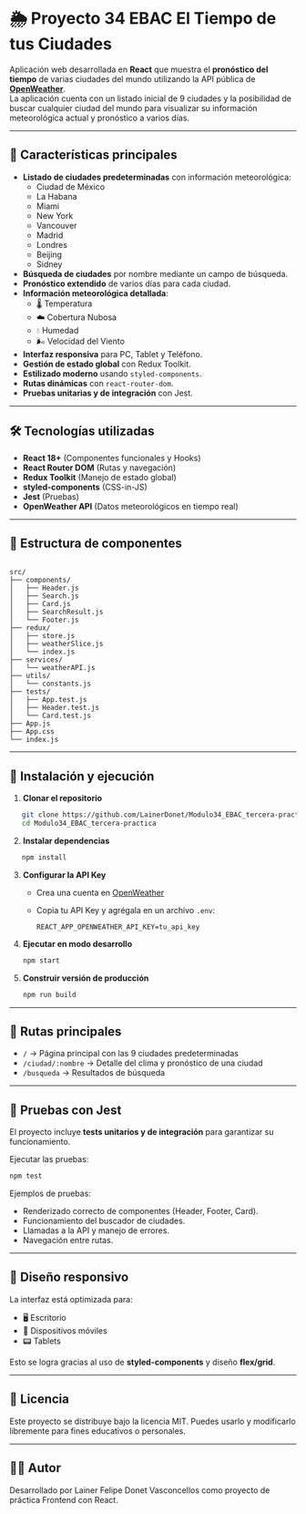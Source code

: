 

# 🌦️ Proyecto 34 EBAC El Tiempo de tus Ciudades

Aplicación web desarrollada en **React** que muestra el **pronóstico del tiempo** de varias ciudades del mundo utilizando la API pública de **[OpenWeather](https://home.openweathermap.org/)**.  
La aplicación cuenta con un listado inicial de 9 ciudades y la posibilidad de buscar cualquier ciudad del mundo para visualizar su información meteorológica actual y pronóstico a varios días.

---

## 📌 Características principales

- **Listado de ciudades predeterminadas** con información meteorológica:
  - Ciudad de México
  - La Habana
  - Miami
  - New York
  - Vancouver
  - Madrid
  - Londres
  - Beijing
  - Sidney
- **Búsqueda de ciudades** por nombre mediante un campo de búsqueda.
- **Pronóstico extendido** de varios días para cada ciudad.
- **Información meteorológica detallada**:
  - 🌡️ Temperatura
  - ☁️ Cobertura Nubosa
  - 💧 Humedad
  - 🌬️ Velocidad del Viento
- **Interfaz responsiva** para PC, Tablet y Teléfono.
- **Gestión de estado global** con Redux Toolkit.
- **Estilizado moderno** usando `styled-components`.
- **Rutas dinámicas** con `react-router-dom`.
- **Pruebas unitarias y de integración** con Jest.

---

## 🛠️ Tecnologías utilizadas

- **React 18+** (Componentes funcionales y Hooks)
- **React Router DOM** (Rutas y navegación)
- **Redux Toolkit** (Manejo de estado global)
- **styled-components** (CSS-in-JS)
- **Jest** (Pruebas)
- **OpenWeather API** (Datos meteorológicos en tiempo real)

---

## 📂 Estructura de componentes

```

src/
├── components/
│   ├── Header.js
│   ├── Search.js
│   ├── Card.js
│   ├── SearchResult.js
│   └── Footer.js
├── redux/
│   ├── store.js
│   ├── weatherSlice.js
│   └── index.js
├── services/
│   └── weatherAPI.js
├── utils/
│   └── constants.js
├── tests/
│   ├── App.test.js
│   ├── Header.test.js
│   └── Card.test.js
├── App.js
├── App.css
└── index.js

````
---

## 🚀 Instalación y ejecución

1. **Clonar el repositorio**  
```bash
   git clone https://github.com/LainerDonet/Modulo34_EBAC_tercera-practica
   cd Modulo34_EBAC_tercera-practica
````

2. **Instalar dependencias**

```bash
   npm install
```

3. **Configurar la API Key**

   * Crea una cuenta en [OpenWeather](https://home.openweathermap.org/)
   * Copia tu API Key y agrégala en un archivo `.env`:

     ```
     REACT_APP_OPENWEATHER_API_KEY=tu_api_key
     ```

4. **Ejecutar en modo desarrollo**

   ```bash
   npm start
   ```

5. **Construir versión de producción**

   ```bash
   npm run build
   ```

---

## 🔀 Rutas principales

* `/` → Página principal con las 9 ciudades predeterminadas
* `/ciudad/:nombre` → Detalle del clima y pronóstico de una ciudad
* `/busqueda` → Resultados de búsqueda

---

## 🧪 Pruebas con Jest

El proyecto incluye **tests unitarios y de integración** para garantizar su funcionamiento.

Ejecutar las pruebas:

```bash
npm test
```

Ejemplos de pruebas:

* Renderizado correcto de componentes (Header, Footer, Card).
* Funcionamiento del buscador de ciudades.
* Llamadas a la API y manejo de errores.
* Navegación entre rutas.

---

## 📱 Diseño responsivo

La interfaz está optimizada para:

* 🖥️ Escritorio
* 📱 Dispositivos móviles
* 📟 Tablets

Esto se logra gracias al uso de **styled-components** y diseño **flex/grid**.

---

## 📜 Licencia

Este proyecto se distribuye bajo la licencia MIT.
Puedes usarlo y modificarlo libremente para fines educativos o personales.

---

## 👨‍💻 Autor

Desarrollado por Lainer Felipe Donet Vasconcellos como proyecto de práctica Frontend con React.


